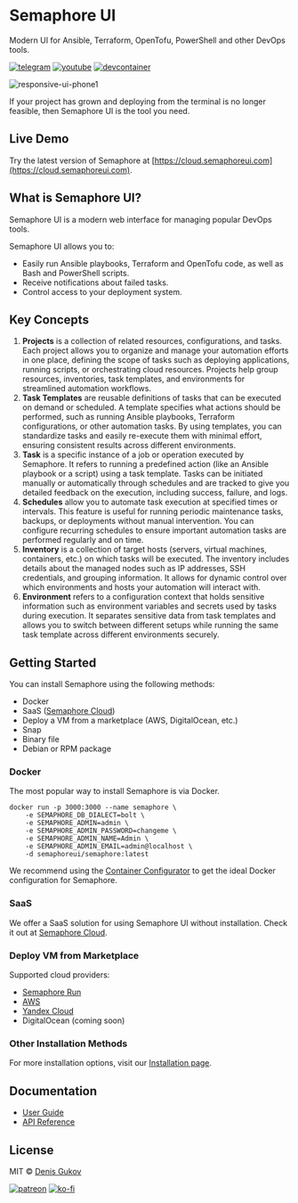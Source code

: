 # Semaphore UI

Modern UI for Ansible, Terraform, OpenTofu, PowerShell and other DevOps tools.

[![telegram](https://img.shields.io/badge/discord_community-skyblue?style=for-the-badge&logo=discord)](https://discord.gg/5R6k7hNGcH) 
[![youtube](https://img.shields.io/badge/youtube_channel-red?style=for-the-badge&logo=youtube)](https://www.youtube.com/@semaphoreui) 
[![devcontainer](https://img.shields.io/badge/dev_container-black?style=for-the-badge&logo=github)](https://codespaces.new/semaphoreui/semaphore) 
<!-- [![docker](https://img.shields.io/badge/container_configurator-white?style=for-the-badge&logo=docker)](https://semaphoreui.com/install/docker/) -->

![responsive-ui-phone1](https://user-images.githubusercontent.com/914224/134777345-8789d9e4-ff0d-439c-b80e-ddc56b74fcee.png)

If your project has grown and deploying from the terminal is no longer feasible, then Semaphore UI is the tool you need.

## Live Demo

Try the latest version of Semaphore at [https://cloud.semaphoreui.com](https://cloud.semaphoreui.com).


## What is Semaphore UI?

Semaphore UI is a modern web interface for managing popular DevOps tools.

Semaphore UI allows you to:
* Easily run Ansible playbooks, Terraform and OpenTofu code, as well as Bash and PowerShell scripts.
* Receive notifications about failed tasks.
* Control access to your deployment system.

## Key Concepts

1. **Projects** is a collection of related resources, configurations, and tasks. Each project allows you to organize and manage your automation efforts in one place, defining the scope of tasks such as deploying applications, running scripts, or orchestrating cloud resources. Projects help group resources, inventories, task templates, and environments for streamlined automation workflows.
2. **Task Templates** are reusable definitions of tasks that can be executed on demand or scheduled. A template specifies what actions should be performed, such as running Ansible playbooks, Terraform configurations, or other automation tasks. By using templates, you can standardize tasks and easily re-execute them with minimal effort, ensuring consistent results across different environments.
3. **Task** is a specific instance of a job or operation executed by Semaphore. It refers to running a predefined action (like an Ansible playbook or a script) using a task template. Tasks can be initiated manually or automatically through schedules and are tracked to give you detailed feedback on the execution, including success, failure, and logs.
4. **Schedules** allow you to automate task execution at specified times or intervals. This feature is useful for running periodic maintenance tasks, backups, or deployments without manual intervention. You can configure recurring schedules to ensure important automation tasks are performed regularly and on time.
5. **Inventory** is a collection of target hosts (servers, virtual machines, containers, etc.) on which tasks will be executed. The inventory includes details about the managed nodes such as IP addresses, SSH credentials, and grouping information. It allows for dynamic control over which environments and hosts your automation will interact with.
6. **Environment** refers to a configuration context that holds sensitive information such as environment variables and secrets used by tasks during execution. It separates sensitive data from task templates and allows you to switch between different setups while running the same task template across different environments securely.

## Getting Started

You can install Semaphore using the following methods:
* Docker
* SaaS ([Semaphore Cloud](https://cloud.semaphoreui.com))
* Deploy a VM from a marketplace (AWS, DigitalOcean, etc.)
* Snap
* Binary file
* Debian or RPM package

### Docker

The most popular way to install Semaphore is via Docker.

```
docker run -p 3000:3000 --name semaphore \
	-e SEMAPHORE_DB_DIALECT=bolt \
	-e SEMAPHORE_ADMIN=admin \
	-e SEMAPHORE_ADMIN_PASSWORD=changeme \
	-e SEMAPHORE_ADMIN_NAME=Admin \
	-e SEMAPHORE_ADMIN_EMAIL=admin@localhost \
	-d semaphoreui/semaphore:latest
```

We recommend using the [Container Configurator](https://semaphoreui.com/install/docker/) to get the ideal Docker configuration for Semaphore.

### SaaS

We offer a SaaS solution for using Semaphore UI without installation. Check it out at [Semaphore Cloud](https://cloud.semaphoreui.com).

### Deploy VM from Marketplace

Supported cloud providers:
* [Semaphore Run](https://cloud.semaphore.run/servers/new/semaphore)
* [AWS](https://aws.amazon.com/marketplace/pp/prodview-5noeat2jipwca)
* [Yandex Cloud](https://yandex.cloud/en-ru/marketplace/products/fastlix/semaphore)
* DigitalOcean (coming soon)

### Other Installation Methods

For more installation options, visit our [Installation page](https://semaphoreui.com/install).

## Documentation

* [User Guide](https://docs.semaphoreui.com)
* [API Reference](https://semaphoreui.com/api-docs)

## License
MIT © [Denis Gukov](https://github.com/fiftin)

[![patreon](https://img.shields.io/badge/become_a_patreon-teal?style=for-the-badge&logo=patreon)](https://www.patreon.com/semaphoreui) 
[![ko-fi](https://img.shields.io/badge/buy_me_a_coffee-pink?style=for-the-badge&logo=kofi)](https://ko-fi.com/fiftin) 
